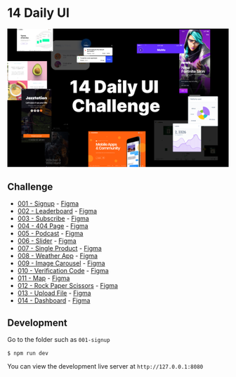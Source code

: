 # 14 Daily UI

![](screenshot.png)

## Challenge

- [001 - Signup](https://github.com/dangvanthanh/14-daily-ui-challenge/issues/1) - [Figma](https://www.figma.com/file/t4ZsLTGl6tjsNWlB1oqIGC/Poeta---14-Day-Challenge?node-id=0%3A1&t=XJwC3EV3ma39rmGQ-1)
- [002 - Leaderboard](https://github.com/dangvanthanh/14-daily-ui-challenge/issues/2) - [Figma](https://www.figma.com/file/t4ZsLTGl6tjsNWlB1oqIGC/Poeta---14-Day-Challenge?node-id=2%3A2&t=XJwC3EV3ma39rmGQ-1)
- [003 - Subscribe](https://github.com/dangvanthanh/14-daily-ui-challenge/issues/3) - [Figma](https://www.figma.com/file/t4ZsLTGl6tjsNWlB1oqIGC/Poeta---14-Day-Challenge?node-id=2%3A3&t=XJwC3EV3ma39rmGQ-1)
- [004 - 404 Page](https://github.com/dangvanthanh/14-daily-ui-challenge/issues/4) - [Figma](https://www.figma.com/file/t4ZsLTGl6tjsNWlB1oqIGC/Poeta---14-Day-Challenge?node-id=2%3A4&t=XJwC3EV3ma39rmGQ-1)
- [005 - Podcast](https://github.com/dangvanthanh/14-daily-ui-challenge/issues/5) - [Figma](https://www.figma.com/file/t4ZsLTGl6tjsNWlB1oqIGC/Poeta---14-Day-Challenge?node-id=2%3A5&t=XJwC3EV3ma39rmGQ-1)
- [006 - Slider](https://github.com/dangvanthanh/14-daily-ui-challenge/issues/6) - [Figma](https://www.figma.com/file/t4ZsLTGl6tjsNWlB1oqIGC/Poeta---14-Day-Challenge?node-id=2%3A6&t=XJwC3EV3ma39rmGQ-1)
- [007 - Single Product](https://github.com/dangvanthanh/14-daily-ui-challenge/issues/7) - [Figma](https://www.figma.com/file/t4ZsLTGl6tjsNWlB1oqIGC/Poeta---14-Day-Challenge?node-id=5%3A55&t=XJwC3EV3ma39rmGQ-1)
- [008 - Weather App](https://github.com/dangvanthanh/14-daily-ui-challenge/issues/8) - [Figma](https://www.figma.com/file/t4ZsLTGl6tjsNWlB1oqIGC/Poeta---14-Day-Challenge?node-id=5%3A56&t=XJwC3EV3ma39rmGQ-1)
- [009 - Image Carousel](https://github.com/dangvanthanh/14-daily-ui-challenge/issues/9) - [Figma](https://www.figma.com/file/t4ZsLTGl6tjsNWlB1oqIGC/Poeta---14-Day-Challenge?node-id=5%3A57&t=XJwC3EV3ma39rmGQ-1)
- [010 - Verification Code](https://github.com/dangvanthanh/14-daily-ui-challenge/issues/10) - [Figma](https://www.figma.com/file/t4ZsLTGl6tjsNWlB1oqIGC/Poeta---14-Day-Challenge?node-id=5%3A58&t=XJwC3EV3ma39rmGQ-1)
- [011 - Map](https://github.com/dangvanthanh/14-daily-ui-challenge/issues/11) - [Figma](https://www.figma.com/file/t4ZsLTGl6tjsNWlB1oqIGC/Poeta---14-Day-Challenge?node-id=5%3A60&t=XJwC3EV3ma39rmGQ-1)
- [012 - Rock Paper Scissors](https://github.com/dangvanthanh/14-daily-ui-challenge/issues/12) - [Figma](https://www.figma.com/file/t4ZsLTGl6tjsNWlB1oqIGC/Poeta---14-Day-Challenge?node-id=5%3A59&t=XJwC3EV3ma39rmGQ-1)
- [013 - Upload File](https://github.com/dangvanthanh/14-daily-ui-challenge/issues/13) - [Figma](https://www.figma.com/file/t4ZsLTGl6tjsNWlB1oqIGC/Poeta---14-Day-Challenge?node-id=5%3A61&t=XJwC3EV3ma39rmGQ-1)
- [014 - Dashboard](https://github.com/dangvanthanh/14-daily-ui-challenge/issues/14) - [Figma](https://www.figma.com/file/t4ZsLTGl6tjsNWlB1oqIGC/Poeta---14-Day-Challenge?node-id=6%3A161&t=XJwC3EV3ma39rmGQ-1)

## Development

Go to the folder such as `001-signup`

```
$ npm run dev
```

You can view the development live server at `http://127.0.0.1:8080`